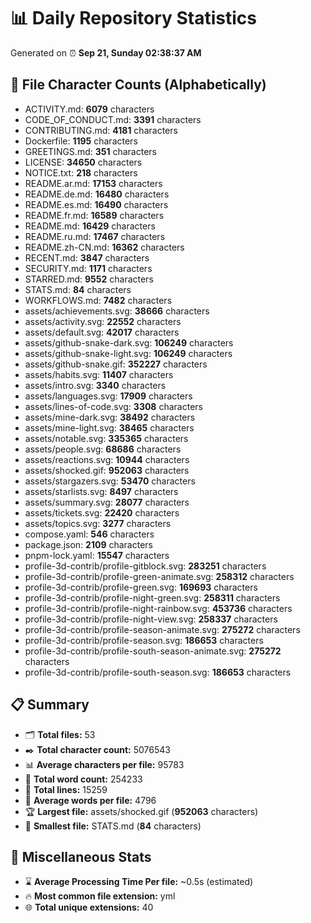 # 📊 Daily Repository Statistics
Generated on ⏰ **Sep 21, Sunday 02:38:37 AM**

## 📂 File Character Counts (Alphabetically)
- ACTIVITY.md: **6079** characters
- CODE_OF_CONDUCT.md: **3391** characters
- CONTRIBUTING.md: **4181** characters
- Dockerfile: **1195** characters
- GREETINGS.md: **351** characters
- LICENSE: **34650** characters
- NOTICE.txt: **218** characters
- README.ar.md: **17153** characters
- README.de.md: **16480** characters
- README.es.md: **16490** characters
- README.fr.md: **16589** characters
- README.md: **16429** characters
- README.ru.md: **17467** characters
- README.zh-CN.md: **16362** characters
- RECENT.md: **3847** characters
- SECURITY.md: **1171** characters
- STARRED.md: **9552** characters
- STATS.md: **84** characters
- WORKFLOWS.md: **7482** characters
- assets/achievements.svg: **38666** characters
- assets/activity.svg: **22552** characters
- assets/default.svg: **42017** characters
- assets/github-snake-dark.svg: **106249** characters
- assets/github-snake-light.svg: **106249** characters
- assets/github-snake.gif: **352227** characters
- assets/habits.svg: **11407** characters
- assets/intro.svg: **3340** characters
- assets/languages.svg: **17909** characters
- assets/lines-of-code.svg: **3308** characters
- assets/mine-dark.svg: **38492** characters
- assets/mine-light.svg: **38465** characters
- assets/notable.svg: **335365** characters
- assets/people.svg: **68686** characters
- assets/reactions.svg: **10944** characters
- assets/shocked.gif: **952063** characters
- assets/stargazers.svg: **53470** characters
- assets/starlists.svg: **8497** characters
- assets/summary.svg: **28077** characters
- assets/tickets.svg: **22420** characters
- assets/topics.svg: **3277** characters
- compose.yaml: **546** characters
- package.json: **2109** characters
- pnpm-lock.yaml: **15547** characters
- profile-3d-contrib/profile-gitblock.svg: **283251** characters
- profile-3d-contrib/profile-green-animate.svg: **258312** characters
- profile-3d-contrib/profile-green.svg: **169693** characters
- profile-3d-contrib/profile-night-green.svg: **258311** characters
- profile-3d-contrib/profile-night-rainbow.svg: **453736** characters
- profile-3d-contrib/profile-night-view.svg: **258337** characters
- profile-3d-contrib/profile-season-animate.svg: **275272** characters
- profile-3d-contrib/profile-season.svg: **186653** characters
- profile-3d-contrib/profile-south-season-animate.svg: **275272** characters
- profile-3d-contrib/profile-south-season.svg: **186653** characters

## 📋 Summary
- 🗂️ **Total files:** 53
- ✒️ **Total character count:** 5076543
- 📊 **Average characters per file:** 95783
- 📝 **Total word count:** 254233
- 🧾 **Total lines:** 15259
- 📐 **Average words per file:** 4796
- 🏆 **Largest file:** assets/shocked.gif (**952063** characters)
- 🥉 **Smallest file:** STATS.md (**84** characters)

## 🌟 Miscellaneous Stats
- ⌛ **Average Processing Time Per file:** ~0.5s (estimated)
- 🔥 **Most common file extension:** yml
- 🌐 **Total unique extensions:** 40
